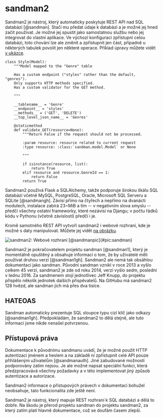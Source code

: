 sandman2
========

Sandman2 je nástroj, který automaticky poskytuje REST API nad SQL databází [@sandman].
Stačí mu předat údaje k databázi a je možné jej hned začít používat.
Je možné jej spustit jako samostatnou službu nebo jej integrovat do vlastní aplikace.
Ve výchozí konfiguraci zpřístupní celou databázi, toto chování lze ale změnit a zpřístupnit jen část, případně u některých tabulek povolit jen některé operace.
Příklad úpravy můžete vidět [v ukázce](#code:sandman).

```{caption="{#code:sandman}Sandman: Příklad úpravy chování \autocite{sandman1gh}" .python}
class Style(Model):
    """Model mapped to the "Genre" table

    Has a custom endpoint ("styles" rather than the default, "genres").
    Only supports HTTP methods specified.
    Has a custom validator for the GET method.

    """

    __tablename__ = 'Genre'
    __endpoint__ = 'styles'
    __methods__ = ('GET', 'DELETE')
    __top_level_json_name__ = 'Genres'

    @staticmethod
    def validate_GET(resource=None):
        """Return False if the request should not be processed.

        :param resource: resource related to current request
        :type resource: :class:`sandman.model.Model` or None

        """

        if isinstance(resource, list):
            return True
        elif resource and resource.GenreId == 1:
            return False
        return True
```

Sandman2 používá Flask a SQLAlchemy, takže podporuje širokou škálu SQL databází včetně MySQL,
PostgreSQL, Oracle, Microsoft SQL Serveru a SQLite [@sandmangh].
Závisí přímo na čtyřech a nepřímo na dvanácti modulech, instalace zabírá 23~MiB
a tím -- v negativním slova smyslu -- předčí všechny ostatní frameworky, které nezávisí na Djangu;
v počtu řádků kódu v Pythonu (včetně závislostí) předčí i je.

Kromě samotného REST API vytvoří sandman2 i webové rozhraní, kde je možné s daty manipulovat.
Můžete jej vidět [na obrázku](#pic:sandman).

![sandman2: Webové rozhraní [@sandmanpic]{#pic:sandman}](images/sandman)

Sandman2 je pokračovatelem projektu sandman [@sandman1],
který je momentálně opuštěný a obsahuje informaci o tom,
že by uživatelé měli používat druhou verzi [@sandman1gh].
Sandman2 ale nemá tak obsáhlou dokumentaci jako sandman.
Původní sandman vznikl v roce 2013 a vyšlo celkem 45 verzí, sandman2 je zde od roku 2014, verzí vyšlo sedm,
poslední v lednu 2016.
Za sandmenem stojí jednotlivec Jeff Knupp, do projektu přispělo několik jednotek dalších přispěvatelů.
Na GitHubu má sandman2 128 hvězd, ale sandman jich má přes dva tisíce.

HATEOAS
-------

Sandman automaticky prezentuje SQL sloupce typu cizí klíč jako odkazy [@sandman1gh].
Předpokládám, že sandman2 to dělá stejně, ale tuto informaci jsme nikde nenašel potvrzenou.

Přístupová práva
----------------

Dokumentace k původnímu sandmanu uvádí, že je možné použít HTTP autentizaci jménem a heslem
a na základě ní zpřístupnit celé API pouze přihlášeným uživatelům [@sandmanauth].
Jiné zabudované možnosti podporovány zatím nejsou. Je ale možné napsat speciální funkci, která předzpracovává všechny požadavky a v této implementovat jiný způsob autentizace a autorizace.

Sandman2 informace o přístupových právech v dokumentaci bohužel neobsahuje, tato funkcionalita zde ještě není.

Sandman2 je nástroj, který mapuje REST rozhraní k SQL databázi a dělá to dobře.
Na škodu je přerod projektu sandman do projektu sandman2, za který zatím platí hlavně dokumentace, což se doufám časem zlepší.


